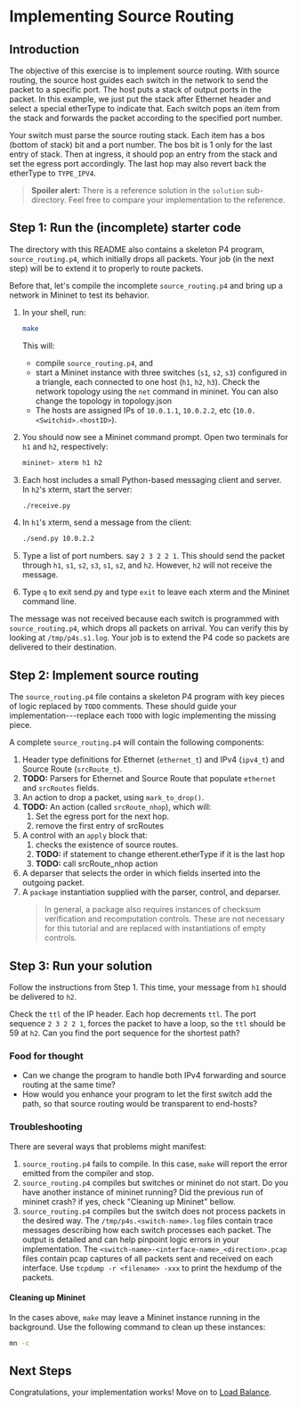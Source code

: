# Implementing Source Routing

## Introduction

The objective of this exercise is to implement source routing.  With
source routing, the source host guides each switch in the network to
send the packet to a specific port. The host puts a stack of output
ports in the packet. In this example, we just put the stack after
Ethernet header and select a special etherType to indicate that.  Each
switch pops an item from the stack and forwards the packet according
to the specified port number.

Your switch must parse the source routing stack. Each item has a bos
(bottom of stack) bit and a port number. The bos bit is 1 only for the
last entry of stack.  Then at ingress, it should pop an entry from the
stack and set the egress port accordingly. The last hop may also
revert back the etherType to `TYPE_IPV4`.

> **Spoiler alert:** There is a reference solution in the `solution`
> sub-directory. Feel free to compare your implementation to the
> reference.

## Step 1: Run the (incomplete) starter code

The directory with this README also contains a skeleton P4 program,
`source_routing.p4`, which initially drops all packets. Your job (in
the next step) will be to extend it to properly to route packets.

Before that, let's compile the incomplete `source_routing.p4` and
bring up a network in Mininet to test its behavior.

1. In your shell, run:
   ```bash
   make
   ```
   This will:
   * compile `source_routing.p4`, and
   * start a Mininet instance with three switches (`s1`, `s2`, `s3`) configured
     in a triangle, each connected to one host (`h1`, `h2`, `h3`).
     Check the network topology using the `net` command in mininet.
     You can also change the topology in topology.json
   * The hosts are assigned IPs of `10.0.1.1`, `10.0.2.2`, etc
     (`10.0.<Switchid>.<hostID>`).

2. You should now see a Mininet command prompt. Open two terminals for
   `h1` and `h2`, respectively:
   ```bash
   mininet> xterm h1 h2
   ```
3. Each host includes a small Python-based messaging client and
   server. In `h2`'s xterm, start the server:
   ```bash
   ./receive.py
   ```
4. In `h1`'s xterm, send a message from the client:
   ```bash
   ./send.py 10.0.2.2
   ```

5. Type a list of port numbers. say `2 3 2 2 1`.  This should send the
   packet through `h1`, `s1`, `s2`, `s3`, `s1`, `s2`, and
   `h2`. However, `h2` will not receive the message.
   
6. Type `q` to exit send.py and type `exit` to leave each xterm and
   the Mininet command line.

The message was not received because each switch is programmed with
`source_routing.p4`, which drops all packets on arrival.  You can
verify this by looking at `/tmp/p4s.s1.log`.  Your job is to extend
the P4 code so packets are delivered to their destination.

## Step 2: Implement source routing

The `source_routing.p4` file contains a skeleton P4 program with key
pieces of logic replaced by `TODO` comments. These should guide your
implementation---replace each `TODO` with logic implementing the
missing piece.

A complete `source_routing.p4` will contain the following components:

1. Header type definitions for Ethernet (`ethernet_t`) and IPv4
   (`ipv4_t`) and Source Route (`srcRoute_t`).
2. **TODO:** Parsers for Ethernet and Source Route that populate
   `ethernet` and `srcRoutes` fields.
3. An action to drop a packet, using `mark_to_drop()`.
4. **TODO:** An action (called `srcRoute_nhop`), which will:
	1. Set the egress port for the next hop. 
	2. remove the first entry of srcRoutes
5. A control with an `apply` block that:
    1. checks the existence of source routes.
    2. **TODO:** if statement to change etherent.etherType if it is the last hop
    3. **TODO:** call srcRoute_nhop action
6. A deparser that selects the order in which fields inserted into the outgoing
   packet.
7. A `package` instantiation supplied with the parser, control, and deparser.
    > In general, a package also requires instances of checksum verification
    > and recomputation controls.  These are not necessary for this tutorial
    > and are replaced with instantiations of empty controls.

## Step 3: Run your solution

Follow the instructions from Step 1. This time, your message from `h1`
should be delivered to `h2`.

Check the `ttl` of the IP header. Each hop decrements `ttl`.  The port
sequence `2 3 2 2 1`, forces the packet to have a loop, so the `ttl`
should be 59 at `h2`.  Can you find the port sequence for the shortest
path?

### Food for thought
* Can we change the program to handle both IPv4 forwarding and source
routing at the same time?
* How would you enhance your program to let the first switch add the
path, so that source routing would be transparent to end-hosts?

### Troubleshooting

There are several ways that problems might manifest:

1. `source_routing.p4` fails to compile. In this case, `make` will
   report the error emitted from the compiler and stop.
2. `source_routing.p4` compiles but switches or mininet do not start.
   Do you have another instance of mininet running? Did the previous
   run of mininet crash?  if yes, check "Cleaning up Mininet" bellow.
3. `source_routing.p4` compiles but the switch does not process
   packets in the desired way. The `/tmp/p4s.<switch-name>.log`
   files contain trace messages describing how each switch processes
   each packet. The output is detailed and can help pinpoint logic
   errors in your implementation.  The
   `<switch-name>-<interface-name>_<direction>.pcap` files contain pcap captures
   of all packets sent and received on each interface. Use `tcpdump -r <filename> -xxx` to
   print the hexdump of the packets.

#### Cleaning up Mininet

In the cases above, `make` may leave a Mininet instance running in
the background.  Use the following command to clean up these
instances:

```bash
mn -c
```

## Next Steps

Congratulations, your implementation works! Move on to
[Load Balance](../load_balance).
